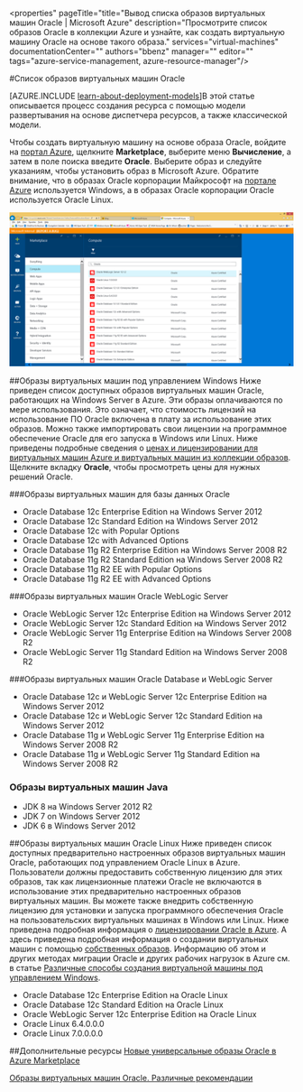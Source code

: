 <properties" pageTitle="title="Вывод списка образов виртуальных машин Oracle | Microsoft Azure" description="Просмотрите список образов Oracle в коллекции Azure и узнайте, как создать виртуальную машину Oracle на основе такого образа." services="virtual-machines" documentationCenter="" authors="bbenz" manager="" editor="" tags="azure-service-management, azure-resource-manager"/>

<tags
ms.service="virtual-machines"
ms.devlang="na"
ms.topic="article"
ms.tgt_pltfrm="vm-multiple"
ms.workload="infrastructure-services"
ms.date="06/22/2015"
ms.author="bbenz" />

#Список образов виртуальных машин Oracle

[AZURE.INCLUDE [learn-about-deployment-models](../../includes/learn-about-deployment-models-include.md)]В этой статье описывается процесс создания ресурса с помощью модели развертывания на основе диспетчера ресурсов, а также классической модели.

Чтобы создать виртуальную машину на основе образа Oracle, войдите на [портал Azure](https://ms.portal.azure.com/), щелкните **Marketplace**, выберите меню **Вычисление**, а затем в поле поиска введите **Oracle**. Выберите образ и следуйте указаниям, чтобы установить образ в Microsoft Azure. Обратите внимание, что в образах Oracle корпорации Майкрософт на [портале Azure](https://ms.portal.azure.com/) используется Windows, а в образах Oracle корпорации Oracle используется Oracle Linux.

![](media/virtual-machines-oracle-list-oracle-virtual-machine-images/image1.png)

##Образы виртуальных машин под управлением Windows
Ниже приведен список доступных образов виртуальных машин Oracle, работающих на Windows Server в Azure. Эти образы оплачиваются по мере использования. Это означает, что стоимость лицензий на использование ПО Oracle включена в плату за использование этих образов. Можно также импортировать свои лицензии на программное обеспечение Oracle для его запуска в Windows или Linux. Ниже приведены подробные сведения о [ценах и лицензировании для виртуальных машин Azure и виртуальных машин из коллекции образов](http://azure.microsoft.com/pricing/details/virtual-machines/#oracle-software). Щелкните вкладку **Oracle**, чтобы просмотреть цены для нужных решений Oracle.

###Образы виртуальных машин для базы данных Oracle
- Oracle Database 12c Enterprise Edition на Windows Server 2012
- Oracle Database 12c Standard Edition на Windows Server 2012
- Oracle Database 12c with Popular Options
- Oracle Database 12c with Advanced Options
- Oracle Database 11g R2 Enterprise Edition на Windows Server 2008 R2
- Oracle Database 11g R2 Standard Edition на Windows Server 2008 R2
- Oracle Database 11g R2 EE with Popular Options
- Oracle Database 11g R2 EE with Advanced Options  

###Образы виртуальных машин Oracle WebLogic Server
- Oracle WebLogic Server 12c Enterprise Edition на Windows Server 2012
- Oracle WebLogic Server 12c Standard Edition на Windows Server 2012
- Oracle WebLogic Server 11g Enterprise Edition на Windows Server 2008 R2
- Oracle WebLogic Server 11g Standard Edition на Windows Server 2008 R2  

###Образы виртуальных машин Oracle Database и WebLogic Server  
- Oracle Database 12c и WebLogic Server 12c Enterprise Edition на Windows Server 2012
- Oracle Database 12c и WebLogic Server 12c Standard Edition на Windows Server 2012
- Oracle Database 11g и WebLogic Server 11g Enterprise Edition на Windows Server 2008 R2
- Oracle Database 11g и WebLogic Server 11g Standard Edition на Windows Server 2008 R2

### Образы виртуальных машин Java
-	JDK 8 на Windows Server 2012 R2
-	JDK 7 on Windows Server 2012
-	JDK 6 в Windows Server 2012


##Образы виртуальных машин Oracle Linux
Ниже приведен список доступных предварительно настроенных образов виртуальных машин Oracle, работающих под управлением Oracle Linux в Azure. Пользователи должны предоставить собственную лицензию для этих образов, так как лицензионные платежи Oracle не включаются в использование этих предварительно настроенных образов виртуальных машин. Вы можете также внедрить собственную лицензию для установки и запуска программного обеспечения Oracle на пользовательских виртуальных машинах в Windows или Linux. Ниже приведена подробная информация о [лицензировании Oracle в Azure](http://www.oracle.com/technetwork/topics/cloud/faq-1963009.html#support). А здесь приведена подробная информация о создании виртуальных машин с помощью [собственных образов](virtual-machines-create-upload-vhd-windows-server.md). Информацию об этом и других методах миграции Oracle и других рабочих нагрузок в Azure см. в статье [Различные способы создания виртуальной машины под управлением Windows](virtual-machines-windows-choices-create-vm.md).

- Oracle Database 12c Enterprise Edition на Oracle Linux
- Oracle Database 12c Standard Edition на Oracle Linux
- Oracle WebLogic Server 12c Enterprise Edition на Oracle Linux
- Oracle Linux 6.4.0.0.0
- Oracle Linux 7.0.0.0.0

##Дополнительные ресурсы
[Новые универсальные образы Oracle в Azure Marketplace](https://msopentech.com/blog/2015/02/19/new-one-oracle-images-azure-marketplace/)

[Образы виртуальных машин Oracle. Различные рекомендации](#miscellaneous-considerations-for-oracle-virtual-machine-images-new-article)

<!---HONumber=Sept15_HO4-->